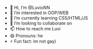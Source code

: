 - 👋 Hi, I’m @LuvioNN
- 👀 I’m interested in OOP/WEB
- 🌱 I’m currently learning CSS/HTML/JS
- 💞️ I’m looking to collaborate on 
- 📫 How to reach me Luvi
- 😄 Pronouns: he
- ⚡ Fun fact: im not gay)

<!---
LuvioNN/LuvioNN is a ✨ special ✨ repository because its `README.md` (this file) appears on your GitHub profile.
You can click the Preview link to take a look at your changes.
--->
